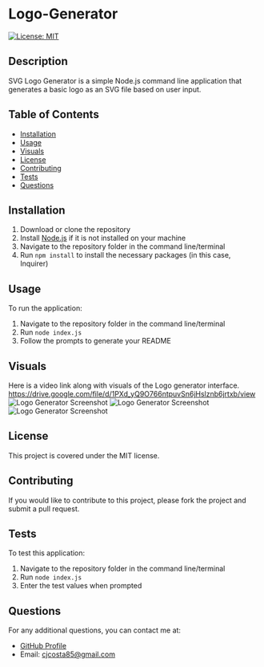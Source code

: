 # Logo-Generator
  [![License: MIT](https://img.shields.io/badge/License-MIT-yellow.svg)](https://opensource.org/licenses/MIT)
  ## Description
  SVG Logo Generator is a simple Node.js command line application that generates a basic logo as an SVG file based on user input.
  ## Table of Contents
  - [Installation](#installation)
  - [Usage](#usage)
  - [Visuals](#visuals)
  - [License](#license)
  - [Contributing](#contributing)
  - [Tests](#tests)
  - [Questions](#questions)
  ## Installation
  1. Download or clone the repository
  2. Install [Node.js](https://nodejs.org/) if it is not installed on your machine
  3. Navigate to the repository folder in the command line/terminal
  4. Run `npm install` to install the necessary packages (in this case, Inquirer)
  ## Usage
  To run the application:
  1. Navigate to the repository folder in the command line/terminal
  2. Run `node index.js`
  3. Follow the prompts to generate your README
  ## Visuals
  Here is a video link along with visuals of the Logo generator interface.
  https://drive.google.com/file/d/1PXd_yQ9O766ntpuvSn6jHslznb6jrtxb/view
  <img src="./assets/images/README Generator 1.png" alt="Logo Generator Screenshot">
  <img src="./assets/images/README Generator 2.png" alt="Logo Generator Screenshot"> 
  <img src="./assets/images/README Generator 3.png" alt="Logo Generator Screenshot"> 
  ## License
  This project is covered under the MIT license.
  ## Contributing
  If you would like to contribute to this project, please fork the project and submit a pull request.
  ## Tests
  To test this application:
  1. Navigate to the repository folder in the command line/terminal
  2. Run `node index.js`
  3. Enter the test values when prompted
  ## Questions
  For any additional questions, you can contact me at:
  - [GitHub Profile](https://github.com/supremecosta)
  - Email: cjcosta85@gmail.com